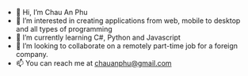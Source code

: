 - 👋 Hi, I’m Chau An Phu
- 👀 I’m interested in creating applications from web, mobile to desktop and all types of programming
- 🌱 I’m currently learning C#, Python and Javascript
- 💞️ I’m looking to collaborate on a remotely part-time job for a foreign company. 
- 📫 You can reach me at chauanphu@gmail.com

<!---
chauanphu/chauanphu is a ✨ special ✨ repository because its `README.md` (this file) appears on your GitHub profile.
You can click the Preview link to take a look at your changes.
--->
